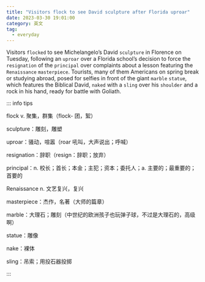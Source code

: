 ```yaml
---
title: "Visitors flock to see David sculpture after Florida uproar"
date: 2023-03-30 19:01:00
category: 英文
tag:
  - everyday
---
```


Visitors `flocked` to see Michelangelo’s David `sculpture` in Florence on Tuesday, following an `uproar` over a Florida school’s decision to force the `resignation` of the `principal` over complaints about a lesson featuring the `Renaissance` `masterpiece`. Tourists, many of them Americans on spring break or studying abroad, posed for selfies in front of the giant `marble` `statue`, which features the Biblical David, `naked` with a `sling` over his `shoulder` and a rock in his hand, ready for battle with Goliath.

::: info tips

flock v. 聚集，群集（flock- 团，絮）

sculpture：雕刻，雕塑

uproar：骚动，喧嚣（roar 吼叫，大声说出；呼喊）

resignation：辞职（resign：辞职；放弃）

principal：n. 校长；首长；本金；主犯；资本；委托人；a. 主要的；最重要的；首要的

Renaissance n. 文艺复兴，复兴

masterpiece：杰作，名著（大师的篇章）

marble：大理石；雕刻（中世纪的欧洲孩子也玩弹子球，不过是大理石的，高级啊）

statue：雕像

nake：裸体

sling：吊索；用投石器投掷

:::
